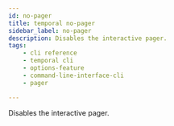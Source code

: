 ```yaml
---
id: no-pager
title: temporal no-pager
sidebar_label: no-pager
description: Disables the interactive pager.
tags: 
    - cli reference
    - temporal cli
    - options-feature
    - command-line-interface-cli
    - pager

---
```


Disables the interactive pager.
